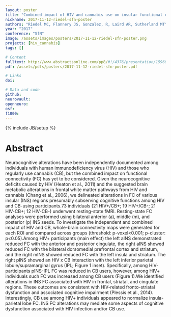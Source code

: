 ```yaml
---
layout: poster
title: "Combined impact of HIV and cannabis use on insular functional connectivity"
nickname: 2017-11-12-riedel-sfn-poster
authors: "Riedel MC, Flannery JS, Gonzalez, R, Laird AR, Sutherland MT"
year: "2017"
conference: "SfN"
image: /assets/images/posters/2017-11-12-riedel-sfn-poster.png
projects: [hiv_cannabis]
tags: []

# Content
fulltext: http://www.abstractsonline.com/pp8/#!/4376/presentation/15968
pdf: /assets/pdfs/posters/2017-11-12-riedel-sfn-poster.pdf

# Links
doi:

# Data and code
github:
neurovault:
openneuro:
osf:
f1000:
---
```

{% include JB/setup %}

# Abstract

Neurocognitive alterations have been independently documented among individuals with human immunodeficiency virus (HIV) and those who regularly use cannabis (CB), but the combined impact on functional connectivity (FC) has yet to be considered. Given the neurocognitive deficits caused by HIV (Heaton et al., 2011) and the suggested brain metabolic alterations in frontal white matter pathways from HIV and cannabis (Chang et al., 2006), we delineated alterations in FC of various insular (INS) regions presumably subserving cognitive functions among HIV and CB-using participants.73 individuals (21 HIV+/CB+; 19 HIV+/CB-; 21 HIV-CB+; 12 HIV-CB-) underwent resting-state fMRI. Resting-state FC analyses were performed using bilateral anterior (a), middle (m), and posterior (p) INS seeds. To investigate the independent and combined impact of HIV and CB, whole-brain connectivity maps were generated for each ROI and compared across groups (threshold: p-voxel<0.001; p-cluster: p<0.05).Among HIV+ participants (main effect) the left aINS demonstrated reduced FC with the anterior and posterior cingulate, the right aINS showed reduced FC with the bilateral dorsomedial prefrontal cortex and striatum, and the right mINS showed reduced FC with the left insula and striatum. The right pINS showed an HIV x CB interaction with the left inferior parietal lobule/supramarginal gyrus (IPL; Figure 1 inset). Specifically, among HIV- participants pINS-IPL FC was reduced in CB users, however, among HIV+ individuals such FC was increased among CB users (Figure 1).We identified alterations in INS FC associated with HIV in frontal, striatal, and cingulate regions. These outcomes are consistent with HIV-related fronto-striatal dysfunction and associated cognitive impairment (Plessis et al., 2014). Interestingly, CB use among HIV+ individuals appeared to normalize insula-parietal lobe FC. INS FC alterations may mediate some aspects of cognitive dysfunction associated with HIV infection and/or CB use.
